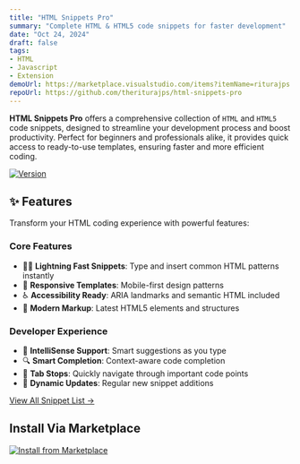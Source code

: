 ```yaml
---
title: "HTML Snippets Pro"
summary: "Complete HTML & HTML5 code snippets for faster development"
date: "Oct 24, 2024"
draft: false
tags:
- HTML
- Javascript
- Extension
demoUrl: https://marketplace.visualstudio.com/items?itemName=riturajps.html-snippets-pro
repoUrl: https://github.com/theriturajps/html-snippets-pro
---
```


**HTML Snippets Pro** offers a comprehensive collection of `HTML` and `HTML5` code snippets, designed to streamline your development process and boost productivity. Perfect for beginners and professionals alike, it provides quick access to ready-to-use templates, ensuring faster and more efficient coding.

[![Version](https://img.shields.io/visual-studio-marketplace/v/riturajps.html-snippets-pro?color=blue&label=VS%20Code%20Marketplace&logo=visual-studio-code&style=flat)](https://marketplace.visualstudio.com/items?itemName=riturajps.html-snippets-pro)

## ✨ Features

Transform your HTML coding experience with powerful features:

### Core Features

- 🏃‍♂️ **Lightning Fast Snippets**: Type and insert common HTML patterns instantly
- 📱 **Responsive Templates**: Mobile-first design patterns
- ♿ **Accessibility Ready**: ARIA landmarks and semantic HTML included
- 🎨 **Modern Markup**: Latest HTML5 elements and structures

### Developer Experience

- 📝 **IntelliSense Support**: Smart suggestions as you type
- 🔍 **Smart Completion**: Context-aware code completion
- 🎯 **Tab Stops**: Quickly navigate through important code points
- 🔄 **Dynamic Updates**: Regular new snippet additions


[View All Snippet List →](https://github.com/theriturajps/html-snippets-pro/wiki/snippets)


## Install Via Marketplace

[![Install from Marketplace](https://img.shields.io/badge/Install%20from-Marketplace-blue.svg)](https://marketplace.visualstudio.com/items?itemName=riturajps.html-snippets-pro)
